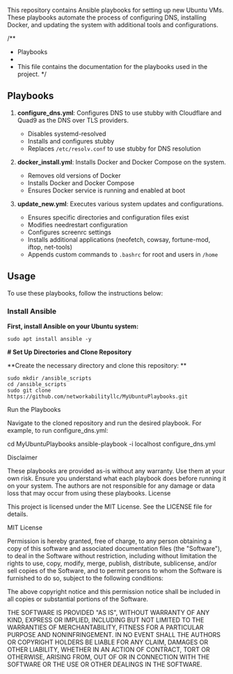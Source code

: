 This repository contains Ansible playbooks for setting up new Ubuntu VMs. These playbooks automate the process of configuring DNS, installing Docker, and updating the system with additional tools and configurations.

/**
 * Playbooks
 *
 * This file contains the documentation for the playbooks used in the project.
 */
## Playbooks

1. **configure_dns.yml**: Configures DNS to use stubby with Cloudflare and Quad9 as the DNS over TLS providers.
    - Disables systemd-resolved
    - Installs and configures stubby
    - Replaces `/etc/resolv.conf` to use stubby for DNS resolution

2. **docker_install.yml**: Installs Docker and Docker Compose on the system.
    - Removes old versions of Docker
    - Installs Docker and Docker Compose
    - Ensures Docker service is running and enabled at boot

3. **update_new.yml**: Executes various system updates and configurations.
    - Ensures specific directories and configuration files exist
    - Modifies needrestart configuration
    - Configures screenrc settings
    - Installs additional applications (neofetch, cowsay, fortune-mod, iftop, net-tools)
    - Appends custom commands to `.bashrc` for root and users in `/home`

## Usage

To use these playbooks, follow the instructions below:

### Install Ansible

**First, install Ansible on your Ubuntu system:**
```
sudo apt install ansible -y 
```


**# Set Up Directories and Clone Repository**

**Create the necessary directory and clone this repository:
**
```
sudo mkdir /ansible_scripts
cd /ansible_scripts
sudo git clone https://github.com/networkabilityllc/MyUbuntuPlaybooks.git
```

Run the Playbooks

Navigate to the cloned repository and run the desired playbook. For example, to run configure_dns.yml:

cd MyUbuntuPlaybooks
ansible-playbook -i localhost configure_dns.yml

Disclaimer

These playbooks are provided as-is without any warranty. Use them at your own risk. Ensure you understand what each playbook does before running it on your system. The authors are not responsible for any damage or data loss that may occur from using these playbooks.
License

This project is licensed under the MIT License. See the LICENSE file for details.

MIT License

Permission is hereby granted, free of charge, to any person obtaining a copy
of this software and associated documentation files (the "Software"), to deal
in the Software without restriction, including without limitation the rights
to use, copy, modify, merge, publish, distribute, sublicense, and/or sell
copies of the Software, and to permit persons to whom the Software is
furnished to do so, subject to the following conditions:

The above copyright notice and this permission notice shall be included in all
copies or substantial portions of the Software.

THE SOFTWARE IS PROVIDED "AS IS", WITHOUT WARRANTY OF ANY KIND, EXPRESS OR
IMPLIED, INCLUDING BUT NOT LIMITED TO THE WARRANTIES OF MERCHANTABILITY,
FITNESS FOR A PARTICULAR PURPOSE AND NONINFRINGEMENT. IN NO EVENT SHALL THE
AUTHORS OR COPYRIGHT HOLDERS BE LIABLE FOR ANY CLAIM, DAMAGES OR OTHER
LIABILITY, WHETHER IN AN ACTION OF CONTRACT, TORT OR OTHERWISE, ARISING FROM,
OUT OF OR IN CONNECTION WITH THE SOFTWARE OR THE USE OR OTHER DEALINGS IN THE
SOFTWARE.
